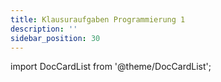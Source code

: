 ```yaml
---
title: Klausuraufgaben Programmierung 1
description: ''
sidebar_position: 30
---
```


import DocCardList from '@theme/DocCardList';

<DocCardList />
